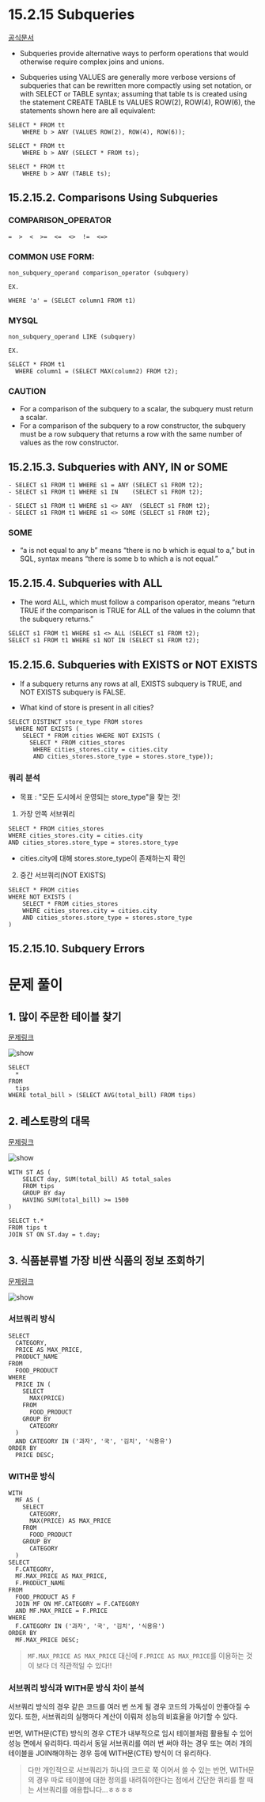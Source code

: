 # 15.2.15 Subqueries
[공식문서](https://dev.mysql.com/doc/refman/8.0/en/subqueries.html)

- Subqueries provide alternative ways to perform operations that would otherwise require complex joins and unions.

- Subqueries using VALUES are generally more verbose versions of subqueries that can be rewritten more compactly using set notation, or with SELECT or TABLE syntax; assuming that table ts is created using the statement CREATE TABLE ts VALUES ROW(2), ROW(4), ROW(6), the statements shown here are all equivalent:

```
SELECT * FROM tt
    WHERE b > ANY (VALUES ROW(2), ROW(4), ROW(6));

SELECT * FROM tt
    WHERE b > ANY (SELECT * FROM ts);

SELECT * FROM tt
    WHERE b > ANY (TABLE ts);
```

## 15.2.15.2. Comparisons Using Subqueries

### COMPARISON_OPERATOR
```
=  >  <  >=  <=  <>  !=  <=>
```

### COMMON USE FORM:
```
non_subquery_operand comparison_operator (subquery)

EX.

WHERE 'a' = (SELECT column1 FROM t1)
```
### MYSQL
```
non_subquery_operand LIKE (subquery)

EX.

SELECT * FROM t1
  WHERE column1 = (SELECT MAX(column2) FROM t2);
```

### CAUTION
- For a comparison of the subquery to a scalar, the subquery must return a scalar.
- For a comparison of the subquery to a row constructor, the subquery must be a row subquery that returns a row with the same number of values as the row constructor.

## 15.2.15.3. Subqueries with ANY, IN or SOME
```
- SELECT s1 FROM t1 WHERE s1 = ANY (SELECT s1 FROM t2);
- SELECT s1 FROM t1 WHERE s1 IN    (SELECT s1 FROM t2);
```
```
- SELECT s1 FROM t1 WHERE s1 <> ANY  (SELECT s1 FROM t2);
- SELECT s1 FROM t1 WHERE s1 <> SOME (SELECT s1 FROM t2);
```

### SOME
- “a is not equal to any b” means “there is no b which is equal to a,” but in SQL, syntax means “there is some b to which a is not equal.”

## 15.2.15.4. Subqueries with ALL
- The word ALL, which must follow a comparison operator, means “return TRUE if the comparison is TRUE for ALL of the values in the column that the subquery returns.”
```
SELECT s1 FROM t1 WHERE s1 <> ALL (SELECT s1 FROM t2);
SELECT s1 FROM t1 WHERE s1 NOT IN (SELECT s1 FROM t2);
```

## 15.2.15.6. Subqueries with EXISTS or NOT EXISTS
- If a subquery returns any rows at all, EXISTS subquery is TRUE, and NOT EXISTS subquery is FALSE.

- What kind of store is present in all cities?
```
SELECT DISTINCT store_type FROM stores
  WHERE NOT EXISTS (
    SELECT * FROM cities WHERE NOT EXISTS (
      SELECT * FROM cities_stores
       WHERE cities_stores.city = cities.city
       AND cities_stores.store_type = stores.store_type));
```

### 쿼리 분석
- 목표 : "모든 도시에서 운영되는 store_type"을 찾는 것!

1. 가장 안쪽 서브쿼리
```
SELECT * FROM cities_stores
WHERE cities_stores.city = cities.city
AND cities_stores.store_type = stores.store_type
```
- cities.city에 대해 stores.store_type이 존재하는지 확인

2. 중간 서브쿼리(NOT EXISTS)
```
SELECT * FROM cities 
WHERE NOT EXISTS (
    SELECT * FROM cities_stores
    WHERE cities_stores.city = cities.city
    AND cities_stores.store_type = stores.store_type
)
```





## 15.2.15.10. Subquery Errors



# 문제 풀이

## 1. 많이 주문한 테이블 찾기
[문제링크](https://solvesql.com/problems/find-tables-with-high-bill/)

![show](../Images1/w1_1.png)

```
SELECT
  *
FROM
  tips
WHERE total_bill > (SELECT AVG(total_bill) FROM tips)
```

## 2. 레스토랑의 대목
[문제링크](https://solvesql.com/problems/high-season-of-restaurant/)

![show](../Images1/w1_2.png)

```
WITH ST AS (
    SELECT day, SUM(total_bill) AS total_sales
    FROM tips
    GROUP BY day
    HAVING SUM(total_bill) >= 1500
)

SELECT t.*
FROM tips t
JOIN ST ON ST.day = t.day;
```

## 3. 식품분류별 가장 비싼 식품의 정보 조회하기
[문제링크](https://school.programmers.co.kr/learn/courses/30/lessons/131116)

![show](../Images1/w1_3.png)

### 서브쿼리 방식
```
SELECT
  CATEGORY,
  PRICE AS MAX_PRICE,
  PRODUCT_NAME
FROM
  FOOD_PRODUCT
WHERE
  PRICE IN (
    SELECT
      MAX(PRICE)
    FROM
      FOOD_PRODUCT
    GROUP BY
      CATEGORY
  )
  AND CATEGORY IN ('과자', '국', '김치', '식용유')
ORDER BY
  PRICE DESC;
```

### WITH문 방식
```
WITH
  MF AS (
    SELECT
      CATEGORY,
      MAX(PRICE) AS MAX_PRICE
    FROM
      FOOD_PRODUCT
    GROUP BY
      CATEGORY
  )
SELECT
  F.CATEGORY,
  MF.MAX_PRICE AS MAX_PRICE,
  F.PRODUCT_NAME
FROM
  FOOD_PRODUCT AS F
  JOIN MF ON MF.CATEGORY = F.CATEGORY
  AND MF.MAX_PRICE = F.PRICE
WHERE
  F.CATEGORY IN ('과자', '국', '김치', '식용유')
ORDER BY
  MF.MAX_PRICE DESC;
```

> ```MF.MAX_PRICE AS MAX_PRICE``` 대신에 ```F.PRICE AS MAX_PRICE```를 이용하는 것이 보다 더 직관적일 수 있다!!

### 서브쿼리 방식과 WITH문 방식 차이 분석

서브쿼리 방식의 경우 같은 코드를 여러 번 쓰게 될 경우 코드의 가독성이 안좋아질 수 있다. 또한, 서브쿼리의 실행마다 계산이 이뤄져 성능의 비효율을 야기할 수 있다.

반면, WITH문(CTE) 방식의 경우 CTE가 내부적으로 임시 테이블처럼 활용될 수 있어 성능 면에서 유리하다. 따라서 동일 서브쿼리를 여러 번 써야 하는 경우 또는 여러 개의 테이블을 JOIN해야하는 경우 등에 WITH문(CTE) 방식이 더 유리하다.

> 다만 개인적으로 서브쿼리가 하나의 코드로 쭉 이어서 쓸 수 있는 반면, WITH문의 경우 따로 테이블에 대한 정의를 내려줘야한다는 점에서 간단한 쿼리를 짤 때는 서브쿼리를 애용합니다...ㅎㅎㅎㅎ

